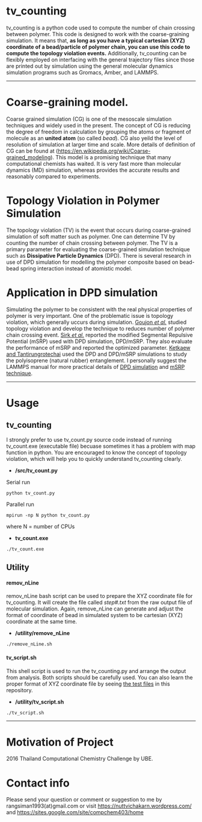 # tv_counting
tv_counting is a python code used to compute the number of chain crossing between polymer. This code is designed to work with the coarse-graining simulation. It means that, **as long as you have a typical cartesian (XYZ) coordinate of a bead/particle of polymer chain, you can use this code to compute the topology violation events.** Additionally, tv_counting can be flexibly employed on interfacing with the general trajectory files since those are printed out by simulation using the general molecular dynamics simulation programs such as Gromacs, Amber, and LAMMPS.

---

# Coarse-graining model.
Coarse grained simulation (CG) is one of the mesoscale simulation techniques and widely used in the present. The concept of CG is reducing the degree of freedom in calculation by grouping the atoms or fragment of molecule as an **united atom** (so called *bead*). CG also yeild the level of resolution of simulation at larger time and scale. More details of definition of CG can be found at (https://en.wikipedia.org/wiki/Coarse-grained_modeling). This model is a promising technique that many computational chemists has waited. It is very fast more than molecular dynamics (MD) simulation, whereas provides the accurate results and reasonably compared to experiments.

# Topology Violation in Polymer Simulation
The topology violation (TV) is the event that occurs during coarse-grained simulation of soft matter such as polymer. One can determine TV by counting the number of chain crossing between polymer. The TV is a primary parameter for evaluating the coarse-grained simulation technique such as **Dissipative Particle Dynamics** (DPD). There is several research in use of DPD simulation for modelling the polymer composite based on bead-bead spring interaction instead of atomistic model.

# Application in DPD simulation
Simulating the polymer to be consistent with the real physical properties of polymer is very important. One of the problematic issue is topology violation, which generally uccurs during simulation. [Goujon *et al.*](https://aip.scitation.org/doi/10.1063/1.2954022) studied topology violation and develop the technique to reduces number of polymer chain crossing event. [Sirk *et al.*](http://dx.doi.org/10.1063/1.3698476) reported the modified Segmental Repulsive Potential (mSRP) used with DPD simulation, DPD/mSRP. They also evaluate the performance of mSRP and reported the optimized parameter. [Ketkaew and Tantirungrotechai](http://onlinelibrary.wiley.com/doi/10.1002/mats.201700093/abstract) used the DPD and DPD/mSRP simulations to study the polyisoprene (natural rubber) entanglement. I personally suggest the LAMMPS manual for more practical details of [DPD simulation](http://lammps.sandia.gov/doc/pair_dpd.html) and [mSRP technique](http://lammps.sandia.gov/doc/pair_srp.html).

---

# Usage
## tv_counting
I strongly prefer to use tv_count.py source code instead of running tv_count.exe (executable file) becuase sometimes it has a problem with map function in python. You are encouraged to know the concept of topology violation, which will help you to quickly understand tv_counting clearly. </br>
* **/src/tv_count.py**

Serial run
```
python tv_count.py
```
Parallel run
```
mpirun -np N python tv_count.py
```
where N = number of CPUs

* **tv_count.exe**
```
./tv_count.exe
```

## Utility

#### **remov_nLine** 
remov_nLine bash script can be used to prepare the XYZ coordinate file for tv_counting. It will create the file called *step#.txt* from the raw output file of molecular simulation. Again, remove_nLine can generate and adjust the format of coordinate of bead in simulated system to be cartesian (XYZ) coordinate at the same time. 
* **/utility/remove_nLine**
```
./remove_nLine.sh
```

#### tv_script.sh
This shell script is used to run the tv_counting.py and arrange the output from analysis. Both scripts should be carefully used. You can also learn the proper format of XYZ coordinate file by seeing [the test files](https://github.com/rangsimanketkaew/tv_counting/tree/master/test) in this repository.
* **/utility/tv_script.sh**
```
./tv_script.sh
```

---

# Motivation of Project
2016 Thailand Computational Chemistry Challenge by UBE.
 
# Contact info
Please send your question or comment or suggestion to me by rangsiman1993(at)gmail.com or visit https://nuttvichakarn.wordpress.com/ and https://sites.google.com/site/compchem403/home
